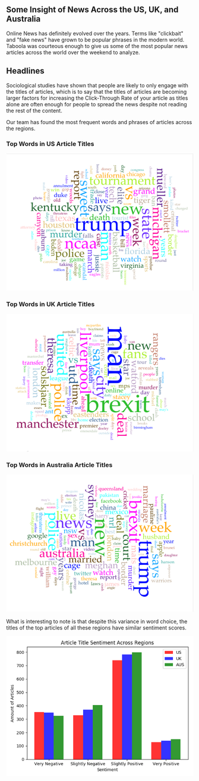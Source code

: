 <h2> Some Insight of News Across the US, UK, and Australia </h2>

<p> Online News has definitely evolved over the years. Terms like "clickbait" and "fake news" have grown to be popular phrases in the modern world. Taboola was courteous enough to give us some of the most popular news articles across the world over the weekend to analyze.

<h2> Headlines </h2>

<p> Sociological studies have shown that people are likely to only engage with the titles of articles, which is to say that the titles of articles are becoming larger factors for increasing the Click-Through Rate of your article as titles alone are often enough for people to spread the news despite not reading the rest of the content. </p>

<p> Our team has found the most frequent words and phrases of articles across the regions. </p>

<h3> Top Words in US Article Titles </h3>

![image](../data/title_cloud_us.png)

<h3> Top Words in UK Article Titles </h3>

![image](../data/title_cloud_uk.png)

<h3> Top Words in Australia Article Titles </h3>

![image](../data/title_cloud_aus.png)

<p> What is interesting to note is that despite this variance in word choice, the titles of the top articles of all these regions have similar sentiment scores. </p>

![image](../data/articleTitleCompound.png)